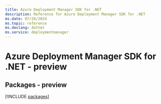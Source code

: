 ```yaml
---
title: Azure Deployment Manager SDK for .NET
description: Reference for Azure Deployment Manager SDK for .NET
ms.date: 07/26/2024
ms.topic: reference
ms.devlang: dotnet
ms.service: deploymentmanager
---
```

# Azure Deployment Manager SDK for .NET - preview
## Packages - preview
[!INCLUDE [packages](deployment-manager-index.md)]